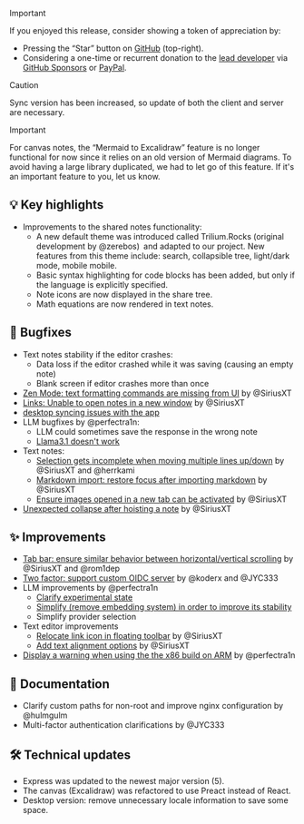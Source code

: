 > [!IMPORTANT]
> If you enjoyed this release, consider showing a token of appreciation by:
> 
> *   Pressing the “Star” button on [GitHub](https://github.com/TriliumNext/Notes) (top-right).
> *   Considering a one-time or recurrent donation to the [lead developer](https://github.com/eliandoran) via [GitHub Sponsors](https://github.com/sponsors/eliandoran) or [PayPal](https://paypal.me/eliandoran).

> [!CAUTION]
> Sync version has been increased, so update of both the client and server are necessary.

> [!IMPORTANT]
> For canvas notes, the “Mermaid to Excalidraw” feature is no longer functional for now since it relies on an old version of Mermaid diagrams. To avoid having a large library duplicated, we had to let go of this feature. If it's an important feature to you, let us know.

## 💡 Key highlights

*   Improvements to the shared notes functionality:
    *   A new default theme was introduced called Trilium.Rocks (original development by @zerebos) and adapted to our project. New features from this theme include: search, collapsible tree, light/dark mode, mobile mobile.
    *   Basic syntax highlighting for code blocks has been added, but only if the language is explicitly specified.
    *   Note icons are now displayed in the share tree.
    *   Math equations are now rendered in text notes.

## 🐞 Bugfixes

*   Text notes stability if the editor crashes:
    *   Data loss if the editor crashed while it was saving (causing an empty note)
    *   Blank screen if editor crashes more than once
*   [Zen Mode: text formatting commands are missing from UI](https://github.com/TriliumNext/Notes/issues/1370) by @SiriusXT
*   [Links: Unable to open notes in a new window](https://github.com/TriliumNext/Notes/pull/2243) by @SiriusXT
*   [desktop syncing issues with the app](https://github.com/TriliumNext/Notes/issues/2268)
*   LLM bugfixes by @perfectra1n:
    *   LLM could sometimes save the response in the wrong note
    *   [Llama3.1 doesn't work](https://github.com/TriliumNext/Notes/issues/2200)
*   Text notes:
    *   [Selection gets incomplete when moving multiple lines up/down](https://github.com/TriliumNext/Notes/issues/2191) by @SiriusXT and @herrkami
    *   [Markdown import: restore focus after importing markdown](https://github.com/TriliumNext/Notes/pull/2304) by @SiriusXT
    *   [Ensure images opened in a new tab can be activated](https://github.com/TriliumNext/Notes/pull/2303) by @SiriusXT
*   [Unexpected collapse after hoisting a note](https://github.com/TriliumNext/Notes/pull/2293) by @SiriusXT

## ✨ Improvements

*   [Tab bar: ensure similar behavior between horizontal/vertical scrolling](https://github.com/TriliumNext/Notes/pull/2177) by @SiriusXT and @rom1dep
*   [Two factor: support custom OIDC server](https://github.com/TriliumNext/Notes/pull/2198) by @koderx and @JYC333
*   LLM improvements by @perfectra1n 
    *   [Clarify experimental state](https://github.com/TriliumNext/Notes/pull/2217)
    *   [Simplify (remove embedding system) in order to improve its stability](https://github.com/TriliumNext/Notes/pull/2205)
    *   Simplify provider selection
*   Text editor improvements
    *   [Relocate link icon in floating toolbar](https://github.com/TriliumNext/Notes/pull/2231) by @SiriusXT
    *   [Add text alignment options](https://github.com/TriliumNext/Notes/pull/2232) by @SiriusXT
*   [Display a warning when using the the x86 build on ARM](https://github.com/TriliumNext/Notes/pull/2281) by @perfectra1n

## 📖 Documentation

*   Clarify custom paths for non-root and improve nginx configuration by @hulmgulm
*   Multi-factor authentication clarifications by @JYC333

## 🛠️ Technical updates

*   Express was updated to the newest major version (5).
*   The canvas (Excalidraw) was refactored to use Preact instead of React.
*   Desktop version: remove unnecessary locale information to save some space.
